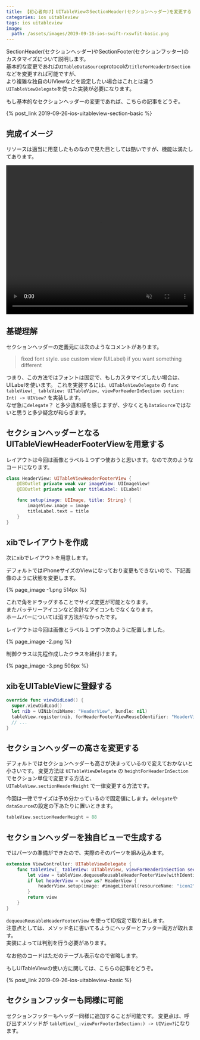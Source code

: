 ```yaml
---
title: 【初心者向け】UITableViewのSectionHeader(セクションヘッダー)を変更する
categories: ios uitableview
tags: ios uitableview
image:
  path: /assets/images/2019-09-18-ios-swift-rxswfit-basic.png
---
```

SectionHeader(セクションヘッダー)やSectionFooter(セクションフッター)のカスタマイズについて説明します。  
基本的な変更であれば`UITableDataSource`protocolの`titleForHeaderInSection`などを変更すれば可能ですが、  
より複雑な独自のUIViewなどを設定したい場合はこれとは違う `UITableViewDelegate`を使った実装が必要になります。

もし基本的なセクションヘッダーの変更であれば、こちらの記事をどうぞ。

{% post_link 2019-09-26-ios-uitableview-section-basic %}

## 完成イメージ
リソースは適当に用意したものなので見た目としては酷いですが、機能は満たしてあります。

<video autoplay loop muted playsinline src="/assets/videos/2019-09-29-ios-uitableview-section-header-customize-1.mp4" width="100%" height="400px"></video>

## 基礎理解
セクションヘッダーの定義元には次のようなコメントがあります。

> fixed font style. use custom view (UILabel) if you want something different

つまり、この方法ではフォントは固定で、もしカスタマイズしたい場合は、UILabelを使います。
これを実装するには、`UITableViewDelegate` の `func tableView(_ tableView: UITableView, viewForHeaderInSection section: Int) -> UIView?` を実装します。  
なぜ急に`delegate`？ と多少違和感を感じますが、少なくとも`DataSource`ではないと思うと多少疑念が和らぎます。

## セクションヘッダーとなるUITableViewHeaderFooterViewを用意する

レイアウトは今回は画像とラベル１つずつ使おうと思います。なので次のようなコードになります。

```swift
class HeaderView: UITableViewHeaderFooterView {
    @IBOutlet private weak var imageView: UIImageView!
    @IBOutlet private weak var titleLabel: UILabel!

    func setup(image: UIImage, title: String) {
        imageView.image = image
        titleLabel.text = title
    }
}
```

## xibでレイアウトを作成

次にxibでレイアウトを用意します。

デフォルトではiPhoneサイズのViewになっており変更もできないので、下記画像のように状態を変更します。

{% page_image -1.png 514px %}

これで角をドラッグすることでサイズ変更が可能となります。  
またバッテリーアイコンなど余計なアイコンもでなくなります。  
ホームバーについては消す方法がなかったです。

レイアウトは今回は画像とラベル１つずつ次のように配置しました。

{% page_image -2.png %}

制御クラスは先程作成したクラスを紐付けます。

{% page_image -3.png 506px %}

## xibをUITableViewに登録する

```swift
override func viewDidLoad() {
  super.viewDidLoad()
  let nib = UINib(nibName: "HeaderView", bundle: nil)
  tableView.register(nib, forHeaderFooterViewReuseIdentifier: "HeaderView")
  // ...
}
```

## セクションヘッダーの高さを変更する

デフォルトではセクションヘッダーも高さが決まっているので変えておかないと小さいです。
変更方法は `UITableViewDelegate` の `heightForHeaderInSection` でセクション単位で変更する方法と、  
`UITableView.sectionHeaderHeight` で一律変更する方法です。

今回は一律でサイズは予め分かっているので固定値にします。`delegate`や`dataSource`の設定の下あたりに置いときます。
```swift
tableView.sectionHeaderHeight = 88
```

## セクションヘッダーを独自ビューで生成する

ではパーツの準備ができたので、実際のそのパーツを組み込みます。

```swift
extension ViewController: UITableViewDelegate {
    func tableView(_ tableView: UITableView, viewForHeaderInSection section: Int) -> UIView? {
        let view = tableView.dequeueReusableHeaderFooterView(withIdentifier: "HeaderView")
        if let headerView = view as? HeaderView {
            headerView.setup(image: #imageLiteral(resourceName: "icon2") , title: "Hoge")
        }
        return view
    }
}
```

`dequeueReusableHeaderFooterView` を使ってID指定で取り出します。  
注意点としては、メソッド名に書いてるようにヘッダーとフッター両方が取れます。  
実装によっては判別を行う必要があります。

なお他のコードはただのテーブル表示なので省略します。

もしUITableViewの使い方に関しては、こちらの記事をどうぞ。

{% post_link 2019-09-26-ios-uitableview-basic %}

## セクションフッターも同様に可能

セクションフッターもヘッダー同様に追加することが可能です。
変更点は、呼び出すメソッドが `tableView(_:viewForFooterInSection:) -> UIView?`になります。
